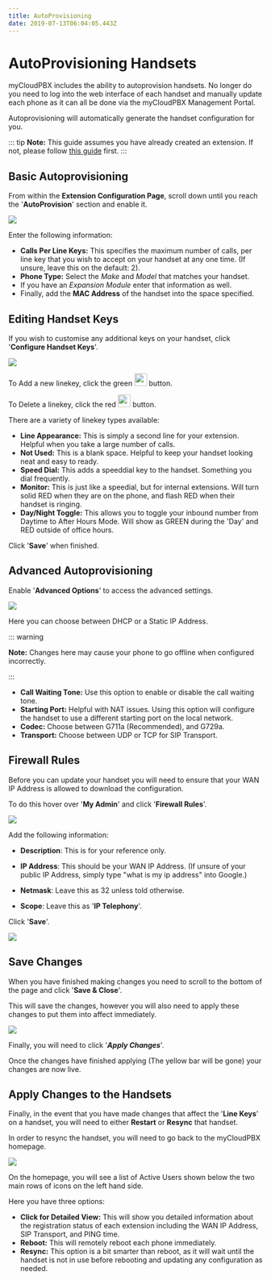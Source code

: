 ```yaml
---
title: AutoProvisioning
date: 2019-07-13T06:04:05.443Z
---
```

# AutoProvisioning Handsets

myCloudPBX includes the ability to autoprovision handsets. No longer do you need to log into the web interface of each handset and manually update each phone as it can all be done via the myCloudPBX Management Portal.

Autoprovisioning will automatically generate the handset configuration for you.

::: tip **Note:** This guide assumes you have already created an extension. If not, please follow [this guide](https://kb.mycloudpbx.net.au/guides/mycloudpbx/offices-users.html) first. :::

## Basic Autoprovisioning

From within the **Extension Configuration Page**, scroll down until you reach the '**AutoProvision**' section and enable it.

![](/images/autoprovision.png)

Enter the following information:

* **Calls Per Line Keys:** This specifies the maximum number of calls, per line key that you wish to accept on your handset at any one time. (If unsure, leave this on the default: 2).
* **Phone Type:** Select the *Make* and *Model* that matches your handset.
* If you have an *Expansion Module* enter that information as well.
* Finally, add the **MAC Address** of the handset into the space specified.

## Editing Handset Keys

If you wish to customise any additional keys on your handset, click '**Configure Handset Keys**'.

![](/images/autoprovision_linekeys.png)

To Add a new linekey, click the green <img style="width: 25px; height: auto;" src="/images/green_plus_button.png"> button.

To Delete a linekey, click the red <img style="width: 25px; height: auto;" src="/images/linekey_delete.png"> button.

There are a variety of linekey types available:

* **Line Appearance:** This is simply a second line for your extension. Helpful when you take a large number of calls.
* **Not Used:** This is a blank space. Helpful to keep your handset looking neat and easy to ready.
* **Speed Dial:** This adds a speeddial key to the handset. Something you dial frequently.
* **Monitor:** This is just like a speedial, but for internal extensions. Will turn solid RED when they are on the phone, and flash RED when their handset is ringing.
* **Day/Night Toggle:** This allows you to toggle your inbound number from Daytime to After Hours Mode. Will show as GREEN during the 'Day' and RED outside of office hours.

Click '**Save**' when finished.

## Advanced Autoprovisioning

Enable '**Advanced Options**' to access the advanced settings.

![](/images/autoprovision_expanded.png)

Here you can choose between DHCP or a Static IP Address.

::: warning

**Note:** Changes here may cause your phone to go offline when configured incorrectly.

:::

* **Call Waiting Tone:** Use this option to enable or disable the call waiting tone.
* **Starting Port:** Helpful with NAT issues. Using this option will configure the handset to use a different starting port on the local network.
* **Codec:** Choose between G711a (Recommended), and G729a.
* **Transport:** Choose between UDP or TCP for SIP Transport.

## Firewall Rules

Before you can update your handset you will need to ensure that your WAN IP Address is allowed to download the configuration.

To do this hover over '**My Admin**' and click '**Firewall Rules**'.

![](/images/autoprovisioning_firewallrules.png)

Add the following information:

* **Description**: This is for your reference only.

* **IP Address**: This should be your WAN IP Address. (If unsure of your public IP Address, simply type "what is my ip address" into Google.)
* **Netmask**: Leave this as 32 unless told otherwise.
* **Scope**: Leave this as '**IP Telephony**'.


Click '**Save**'.


![](/images/autoprovisioning_firewallrulesadd.png)


## Save Changes

When you have finished making changes you need to scroll to the bottom of the page and click '**Save & Close**'.

This will save the changes, however you will also need to apply these changes to put them into affect immediately.

![](/images/pbx-apply-viewchanges.png)

Finally, you will need to click '***Apply Changes***'.

Once the changes have finished applying (The yellow bar will be gone) your changes are now live.

## Apply Changes to the Handsets

Finally, in the event that you have made changes that affect the '**Line Keys**' on a handset, you will need to either **Restart** or **Resync** that handset.

In order to resync the handset, you will need to go back to the myCloudPBX homepage.

![](/images/resync_phone.png)

On the homepage, you will see a list of Active Users shown below the two main rows of icons on the left hand side.

Here you have three options:

* **Click for Detailed View:** This will show you detailed information about the registration status of each extension including the WAN IP Address, SIP Transport, and PING time.
* **Reboot:** This will remotely reboot each phone immediately.
* **Resync:** This option is a bit smarter than reboot, as it will wait until the handset is not in use before rebooting and updating any configuration as needed.